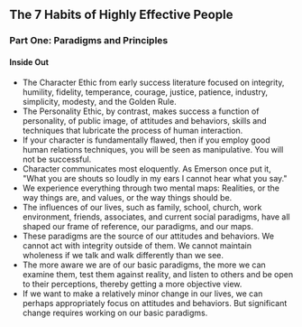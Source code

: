 ## The 7 Habits of Highly Effective People

### Part One: Paradigms and Principles

#### Inside Out

* The Character Ethic from early success literature focused on integrity, humility, fidelity, temperance, courage, justice, patience, industry, simplicity, modesty, and the Golden Rule.
* The Personality Ethic, by contrast, makes success a function of personality, of public image, of attitudes and behaviors, skills and techniques that lubricate the process of human interaction.
* If your character is fundamentally flawed, then if you employ good human relations techniques, you will be seen as manipulative. You will not be successful.
* Character communicates most eloquently. As Emerson once put it, "What you are shouts so loudly in my ears I cannot hear what you say."
* We experience everything through two mental maps: Realities, or the way things are, and values, or the way things should be.
* The influences of our lives, such as family, school, church, work environment, friends, associates, and current social paradigms, have all shaped our frame of reference, our paradigms, and our maps.
* These paradigms are the source of our attitudes and behaviors. We cannot act with integrity outside of them. We cannot maintain wholeness if we talk and walk differently than we see.
* The more aware we are of our basic paradigms, the more we can examine them, test them against reality, and listen to others and be open to their perceptions, thereby getting a more objective view.
* If we want to make a relatively minor change in our lives, we can perhaps appropriately focus on attitudes and behaviors. But significant change requires working on our basic paradigms.
